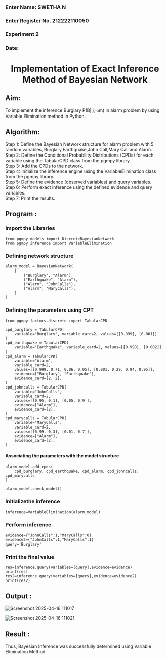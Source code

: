 <H3>Enter Name: SWETHA N</H3>
<H3>Enter Register No. 212222110050 </H3>
<H3>Experiment 2</H3>
<H3>Date: </H3>
<h1 align =center>Implementation of Exact Inference Method of Bayesian Network</h1>

## Aim:
To implement the inference Burglary P(B| j,⥗m) in alarm problem by using Variable Elimination method in Python.

## Algorithm:

Step 1: Define the Bayesian Network structure for alarm problem with 5 random variables, Burglary,Earthquake,John Call,Mary Call and Alarm.<br>
Step 2: Define the Conditional Probability Distributions (CPDs) for each variable using the TabularCPD class from the pgmpy library.<br>
Step 3: Add the CPDs to the network.<br>
Step 4: Initialize the inference engine using the VariableElimination class from the pgmpy library.<br>
Step 5: Define the evidence (observed variables) and query variables.<br>
Step 6: Perform exact inference using the defined evidence and query variables.<br>
Step 7: Print the results.<br>

## Program :
### Import the Libraries 
```
from pgmpy.models import DiscreteBayesianNetwork
from pgmpy.inference import VariableElimination
```

### Defining network structure
```
alarm_model = BayesianNetwork(
    [
        ("Burglary", "Alarm"),
        ("Earthquake", "Alarm"),
        ("Alarm", "JohnCalls"),
        ("Alarm", "MaryCalls"),
    ]
)
```
### Defining the parameters using CPT
```
from pgmpy.factors.discrete import TabularCPD

cpd_burglary = TabularCPD(
    variable="Burglary", variable_card=2, values=[[0.999], [0.001]]
)
cpd_earthquake = TabularCPD(
    variable="Earthquake", variable_card=2, values=[[0.998], [0.002]]
)
cpd_alarm = TabularCPD(
    variable="Alarm",
    variable_card=2,
    values=[[0.999, 0.71, 0.06, 0.05], [0.001, 0.29, 0.94, 0.95]],
    evidence=["Burglary", "Earthquake"],
    evidence_card=[2, 2],
)
cpd_johncalls = TabularCPD(
    variable="JohnCalls",
    variable_card=2,
    values=[[0.95, 0.1], [0.05, 0.9]],
    evidence=["Alarm"],
    evidence_card=[2],
)
cpd_marycalls = TabularCPD(
    variable="MaryCalls",
    variable_card=2,
    values=[[0.99, 0.3], [0.01, 0.7]],
    evidence=["Alarm"],
    evidence_card=[2],
)
```
#### Associating the parameters with the model structure
```
alarm_model.add_cpds(
    cpd_burglary, cpd_earthquake, cpd_alarm, cpd_johncalls, cpd_marycalls
)
```
```
alarm_model.check_model()
```
### Initializethe inference
```
inference=VariableElimination(alarm_model)
```
### Perform inference 
```
evidence={"JohnCalls":1,"MaryCalls":0}
evidence2={"JohnCalls":1,"MaryCalls":1}
query='Burglary'
```
### Print the final value
```
res=inference.query(variables=[query],evidence=evidence)
print(res)
res2=inference.query(variables=[query],evidence=evidence2)
print(res2)
```

## Output :

![Screenshot 2025-04-16 111017](https://github.com/user-attachments/assets/78323fc7-66c7-4ec1-a463-c8d26b5ff156)


![Screenshot 2025-04-16 111021](https://github.com/user-attachments/assets/0bb7be07-8d1b-45f2-a79c-7d5f903c6496)


## Result :
Thus, Bayesian Inference was successfully determined using Variable Elimination Method

